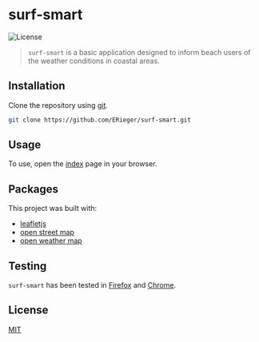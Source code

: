 # surf-smart

![License](https://img.shields.io/github/license/ERieger/surf-smart)

> `surf-smart` is a basic application designed to inform beach users of the weather conditions in coastal areas.

## Installation

Clone the repository using [git](https://git-scm.com/).

```sh
git clone https://github.com/ERieger/surf-smart.git
```

## Usage

To use, open the [index](index.html) page in your browser.

## Packages

This project was built with:

-   [leafletjs](https://leafletjs.com/)
-   [open street map](https://www.openstreetmap.org/)
-   [open weather map](https://openweathermap.org/)

## Testing

`surf-smart` has been tested in [Firefox](https://www.mozilla.org/en-US/firefox/new/) and [Chrome](https://www.google.com/intl/en_au/chrome/).

## License

[MIT](LICENSE)
